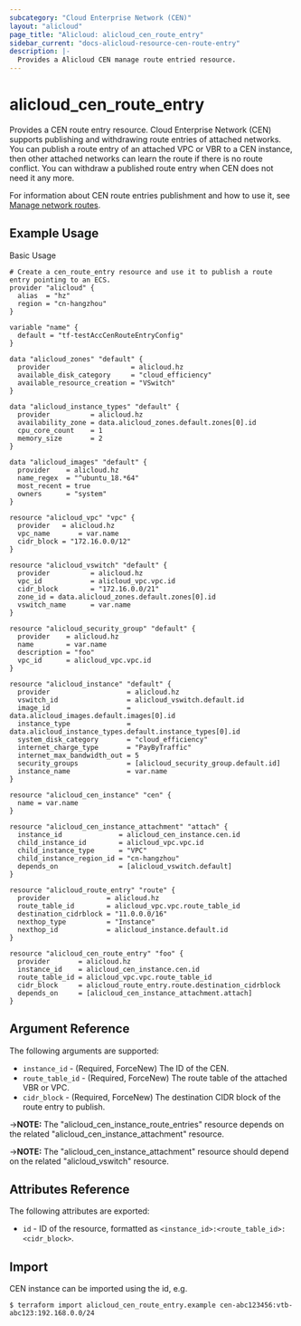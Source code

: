 ```yaml
---
subcategory: "Cloud Enterprise Network (CEN)"
layout: "alicloud"
page_title: "Alicloud: alicloud_cen_route_entry"
sidebar_current: "docs-alicloud-resource-cen-route-entry"
description: |-
  Provides a Alicloud CEN manage route entried resource.
---
```


# alicloud\_cen_route_entry

Provides a CEN route entry resource. Cloud Enterprise Network (CEN) supports publishing and withdrawing route entries of attached networks. You can publish a route entry of an attached VPC or VBR to a CEN instance, then other attached networks can learn the route if there is no route conflict. You can withdraw a published route entry when CEN does not need it any more.

For information about CEN route entries publishment and how to use it, see [Manage network routes](https://www.alibabacloud.com/help/doc-detail/86980.htm).

## Example Usage

Basic Usage

```
# Create a cen_route_entry resource and use it to publish a route entry pointing to an ECS.
provider "alicloud" {
  alias  = "hz"
  region = "cn-hangzhou"
}

variable "name" {
  default = "tf-testAccCenRouteEntryConfig"
}

data "alicloud_zones" "default" {
  provider                    = alicloud.hz
  available_disk_category     = "cloud_efficiency"
  available_resource_creation = "VSwitch"
}

data "alicloud_instance_types" "default" {
  provider          = alicloud.hz
  availability_zone = data.alicloud_zones.default.zones[0].id
  cpu_core_count    = 1
  memory_size       = 2
}

data "alicloud_images" "default" {
  provider    = alicloud.hz
  name_regex  = "^ubuntu_18.*64"
  most_recent = true
  owners      = "system"
}

resource "alicloud_vpc" "vpc" {
  provider   = alicloud.hz
  vpc_name       = var.name
  cidr_block = "172.16.0.0/12"
}

resource "alicloud_vswitch" "default" {
  provider          = alicloud.hz
  vpc_id            = alicloud_vpc.vpc.id
  cidr_block        = "172.16.0.0/21"
  zone_id = data.alicloud_zones.default.zones[0].id
  vswitch_name      = var.name
}

resource "alicloud_security_group" "default" {
  provider    = alicloud.hz
  name        = var.name
  description = "foo"
  vpc_id      = alicloud_vpc.vpc.id
}

resource "alicloud_instance" "default" {
  provider                   = alicloud.hz
  vswitch_id                 = alicloud_vswitch.default.id
  image_id                   = data.alicloud_images.default.images[0].id
  instance_type              = data.alicloud_instance_types.default.instance_types[0].id
  system_disk_category       = "cloud_efficiency"
  internet_charge_type       = "PayByTraffic"
  internet_max_bandwidth_out = 5
  security_groups            = [alicloud_security_group.default.id]
  instance_name              = var.name
}

resource "alicloud_cen_instance" "cen" {
  name = var.name
}

resource "alicloud_cen_instance_attachment" "attach" {
  instance_id              = alicloud_cen_instance.cen.id
  child_instance_id        = alicloud_vpc.vpc.id
  child_instance_type      = "VPC"
  child_instance_region_id = "cn-hangzhou"
  depends_on               = [alicloud_vswitch.default]
}

resource "alicloud_route_entry" "route" {
  provider              = alicloud.hz
  route_table_id        = alicloud_vpc.vpc.route_table_id
  destination_cidrblock = "11.0.0.0/16"
  nexthop_type          = "Instance"
  nexthop_id            = alicloud_instance.default.id
}

resource "alicloud_cen_route_entry" "foo" {
  provider       = alicloud.hz
  instance_id    = alicloud_cen_instance.cen.id
  route_table_id = alicloud_vpc.vpc.route_table_id
  cidr_block     = alicloud_route_entry.route.destination_cidrblock
  depends_on     = [alicloud_cen_instance_attachment.attach]
}
```
## Argument Reference

The following arguments are supported:

* `instance_id` - (Required, ForceNew) The ID of the CEN.
* `route_table_id` - (Required, ForceNew) The route table of the attached VBR or VPC.
* `cidr_block` - (Required, ForceNew) The destination CIDR block of the route entry to publish.

->**NOTE:** The "alicloud_cen_instance_route_entries" resource depends on the related "alicloud_cen_instance_attachment" resource.

->**NOTE:** The "alicloud_cen_instance_attachment" resource should depend on the related "alicloud_vswitch" resource.

## Attributes Reference

The following attributes are exported:

* `id` - ID of the resource, formatted as `<instance_id>:<route_table_id>:<cidr_block>`.

## Import

CEN instance can be imported using the id, e.g.

```
$ terraform import alicloud_cen_route_entry.example cen-abc123456:vtb-abc123:192.168.0.0/24
```

